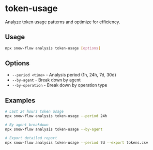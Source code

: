 # token-usage

Analyze token usage patterns and optimize for efficiency.

## Usage
```bash
npx snow-flow analysis token-usage [options]
```

## Options
- `--period <time>` - Analysis period (1h, 24h, 7d, 30d)
- `--by-agent` - Break down by agent
- `--by-operation` - Break down by operation type

## Examples
```bash
# Last 24 hours token usage
npx snow-flow analysis token-usage --period 24h

# By agent breakdown
npx snow-flow analysis token-usage --by-agent

# Export detailed report
npx snow-flow analysis token-usage --period 7d --export tokens.csv
```
